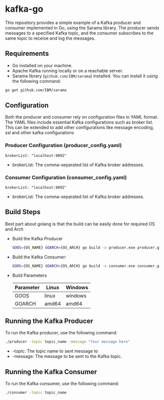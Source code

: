 # kafka-go

This repository provides a simple example of a Kafka producer and consumer implemented in Go, using the Sarama library. The producer sends messages to a specified Kafka topic, and the consumer subscribes to the same topic to receive and log the messages.

## Requirements

- Go installed on your machine.
- Apache Kafka running locally or on a reachable server.
- Sarama library (`github.com/IBM/sarama`) installed. 
You can install it using the following command:

```bash
go get github.com/IBM/sarama
```

## Configuration
Both the producer and consumer rely on configuration files in YAML format. The YAML files include essential Kafka configurations such as broker list. This can be extended to add other configurations like message encoding, ssl and other kafka configurations

### Producer Configuration (producer_config.yaml)
    
```
brokerList: "localhost:9092"
```
- brokerList: The comma-separated list of Kafka broker addresses.

### Consumer Configuration (consumer_config.yaml)
    
```
brokerList: "localhost:9092"
```
- brokerList: The comma-separated list of Kafka broker addresses.


## Build Steps

Best part about golang is that the build can be easily done for required OS and Arch

- Build the Kafka Producer
    ```bash
    GOOS={OS_NAME} GOARCH={OS_ARCH} go build -o producer.exe producer.go

    ```

- Build the Kafka Consumer:
    ```bash
    GOOS={OS_NAME} GOARCH={OS_ARCH} go build -o consumer.exe consumer.go
    ```

- Build Parameters

    |Parameter  | Linux     | Windows   |
    |-----------| --------  | -------   |
    |GOOS       | linux     | windows   |
    |GOARCH     | amd64     | amd64     |


## Running the Kafka Producer
To run the Kafka producer, use the following command:

```bash
./producer -topic topic_name -message "Your message here"
```
- -topic: The topic name to sent message to
- -message: The message to be sent to the Kafka topic.

## Running the Kafka Consumer

To run the Kafka consumer, use the following command:
```bash
./consumer -topic topic_name
```
